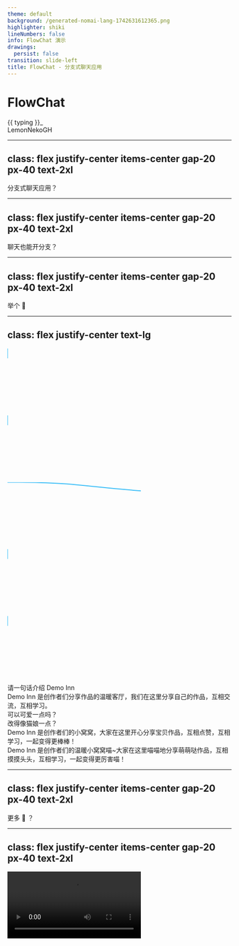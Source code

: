 ```yaml
---
theme: default
background: /generated-nomai-lang-1742631612365.png
highlighter: shiki
lineNumbers: false
info: FlowChat 演示
drawings:
  persist: false
transition: slide-left
title: FlowChat - 分支式聊天应用
---
```


<div class="w-full h-full absolute top-0 left-0 flex flex-col justify-center items-center">
  <h1>FlowChat</h1>

  <div>{{ typing }}<span class="cursor">_</span></div>
</div>

<div class="abs-br m-6 flex gap-2 justify-center items-center">
  LemonNekoGH
  <a href="https://github.com/LemonNekoGH" target="_blank" alt="GitHub"
    class="text-xl slidev-icon-btn opacity-50 !border-none !hover:text-white">
    <carbon-logo-github />
  </a>
</div>

<script setup lang="ts">
import { ref } from 'vue'
import { useIntervalFn } from '@vueuse/core'

const i = ref(0)

const subtitles = [
  '重新定义 LLM 聊天体验？',
  '可回顾思维变化过程的聊天 UI',
  '鼓励创意发散的聊天 UI',
  '分支式聊天 UI 新体验'
]

// 打字效果
const typing = ref('')
const typingIndex = ref(0)
const typingSpeed = 50
const deletingSpeed = 25
const direction = ref<'typing' | 'deleting'>('typing')
const pause = ref(false)
const pauseDurationTyping = 1500
const pauseDurationDeleting = 1000

function runTyping() {
  if (pause.value) return
  const currentSubtitle = subtitles[typingIndex.value]
  if (direction.value === 'typing') {
    typing.value = currentSubtitle.slice(0, typing.value.length + 1)
    if (typing.value.length === currentSubtitle.length) {
      pause.value = true
      setTimeout(() => {
        direction.value = 'deleting'
        pause.value = false
        runTyping()
      }, pauseDurationTyping)
      return
    }
    setTimeout(runTyping, typingSpeed)
  } else if (direction.value === 'deleting') {
    typing.value = currentSubtitle.slice(0, typing.value.length - 1)
    if (typing.value.length === 0) {
      pause.value = true
      setTimeout(() => {
        typingIndex.value = (typingIndex.value + 1) % subtitles.length
        direction.value = 'typing'
        pause.value = false
        runTyping()
      }, pauseDurationDeleting)
      return
    }
    setTimeout(runTyping, deletingSpeed)
  }
}

runTyping()
</script>

<style>
.cursor {
  display: inline-block;
  width: 1ch;
  animation: blink 1s steps(1) infinite;
}
@keyframes blink {
  0%, 50% { opacity: 1; }
  51%, 100% { opacity: 0; }
}
</style>

<!--
大家好，我先自我介绍一下，我是 LemonNeko，大家可以叫我柠喵，我是一个游戏开发者，喜欢玩游戏，在业余时间写 AIRI 和 FlowChat，我还不太会上台 Demo，有讲的不好的地方可以之后交流。

今天要给大家 Demo 的是 FlowChat，也许经常来 Demo Inn 的小伙伴已经听说过了，但是今天我重新介绍一下，FlowChat 是我三四个月前在写 AIRI 的时候开的一个项目，它是一个分支式 LLM 聊天应用。
-->

---
class: flex justify-center items-center gap-20 px-40 text-2xl
---

分支式聊天应用？

<!--
很多人听到这个「分支式聊天」就会问，哈？
-->

---
class: flex justify-center items-center gap-20 px-40 text-2xl
---

聊天也能开分支？

<!--
「聊天也能开分支？」

是的，不仅能开分支，而且我们在平时和人类聊天的时候也会开分支，我们经常会说「话又说回来」来切换分支。
-->

---
class: flex justify-center items-center gap-20 px-40 text-2xl
---

举个 🌰

---
class: flex justify-center text-lg
---

<div class="w-full h-full absolute top-87px left-316px" v-click="1">
  <!-- 1 -> 3 -->
  <svg class="w-full h-full">
    <path d="M0,0 C0,0 0,22 0,22" stroke="#38bdf8" stroke-width="2" fill="none" marker-end="url(#arrow)" />
  </svg>
</div>

<div class="w-full h-full absolute top-211px left-316px" v-click="2">
  <!-- 3 -> 5 -->
  <svg class="w-full h-full">
    <path d="M0,0 C0,0 0,22 0,22" stroke="#38bdf8" stroke-width="2" fill="none" marker-end="url(#arrow)" />
  </svg>
</div>

<div class="w-full h-full absolute top-211px left-316px" v-click="4">
  <!-- 3 -> 6 -->
  <svg class="w-full h-full">
    <path d="M0,0 C169,0 169,11 338,22" stroke="#38bdf8" stroke-width="2" fill="none" marker-end="url(#arrow)" />
  </svg>
</div>

<div class="w-full h-full absolute top-278px left-316px" v-click="3">
  <!-- 5 -> 7 -->
  <svg class="w-full h-full">
    <path d="M0,0 C0,0 0,22 0,22" stroke="#38bdf8" stroke-width="2" fill="none" marker-end="url(#arrow)" />
  </svg>
</div>

<div class="w-full h-full absolute top-278px left-654px" v-click="5">
  <!-- 6 -> 8 -->
  <svg class="w-full h-full">
    <path d="M0,0 C0,0 0,22 0,22" stroke="#38bdf8" stroke-width="2" fill="none" marker-end="url(#arrow)" />
  </svg>
</div>

<div class="w-3/4 mx-auto">
  <div class="grid grid-cols-2 gap-5 w-full z-10">
    <div id="q1" class="b-sky-300 b-2px b-solid b-rounded-xl p-2 bg-sky-100 h-fit">
      请一句话介绍 Demo Inn
    </div>
    <div/>
    <div id="a1" class="b-pink-300 b-2px b-solid b-rounded-xl p-2 bg-pink-100 h-fit" v-click="1">
      Demo Inn 是创作者们分享作品的温暖客厅，我们在这里分享自己的作品，互相交流，互相学习。
    </div>
    <div/>
    <div id="q2" class="b-sky-300 b-2px b-solid b-rounded-xl p-2 bg-sky-100 w-full h-fit" v-click="2">
      可以可爱一点吗？
    </div>
    <div id="q3" class="b-sky-300 b-2px b-solid b-rounded-xl p-2 bg-sky-100 h-fit" v-click="4">
      改得像猫娘一点？
    </div>
    <div id="a2" class="b-pink-300 b-2px b-solid b-rounded-xl p-2 bg-pink-100 w-full h-fit" v-click="3">
      Demo Inn 是创作者们的小窝窝，大家在这里开心分享宝贝作品，互相点赞，互相学习，一起变得更棒棒！
    </div>
    <div id="a3" class="b-pink-300 b-2px b-solid b-rounded-xl p-2 bg-pink-100 w-full h-fit" v-click="5">
      Demo Inn 是创作者们的温暖小窝窝喵~大家在这里喵喵地分享萌萌哒作品，互相摸摸头头，互相学习，一起变得更厉害喵！
    </div>
  </div>
</div>

<!--
我们问「一句话介绍 Demo Inn」它会说：

[CLICK]

「Demo Inn 是创作者们分享作品的温暖客厅，我们在这里分享自己的作品，互相交流，互相学习。」

[CLICK]

我们说「可以可爱一点吗？」它会说：

[CLICK]

「Demo Inn 是创作者们的小窝窝，大家在这里开心分享宝贝作品，互相点赞，互相学习，一起变得更棒棒！」

[CLICK]

然后我感觉它回答的不好，在传统聊天 UI 中，我会需要删除最后两句话，然后重新发送，但是在 FlowChat 中，我只需要创建一个分支，说「改得像猫娘一点？」就好了：

[CLICK]

「Demo Inn 是创作者们的温暖小窝窝喵~大家在这里喵喵地分享萌萌哒作品，互相摸摸头头，互相学习，一起变得更厉害喵！」

看，我们可以保留之前的回答，虽然我不喜欢它上一个回答，但是我也想看回答的结果，这就是使用 FlowChat 的乐趣。
-->


---
class: flex justify-center items-center gap-20 px-40 text-2xl
---

更多 🌰 ？

<!--
那还有更多使用 FlowChat 的场景吗？有的，比如我们想要比较两个不同的模型的生成结果，就可以使用 Fork 功能轻松做到。
-->

---
class: flex justify-center items-center gap-20 px-40 text-2xl
---

<video src="/flow-chat-compare-models.mp4" class="w-full h-full" controls />

<!--
对于 GPT-3.5 来说，LLM 是法学硕士，而对于 GPT-4.1-nano 来说，LLM 是大语言模型，FlowChat 可以让我们方便比较两个不同的模型的生成结果。
-->

---
class: flex justify-center items-center gap-20 px-40 text-2xl
---

图像生成？

<!--
既然可以比较不同结果，那在一些方面就显得特别有用，比如图像生成。
-->

---
class: flex justify-center items-center gap-20 px-40 text-2xl
---

<video src="/flow-chat-image-generation.mp4" class="w-full h-full" controls />

<!--
说完了 FlowChat 是什么，以及使用场景，那 FlowChat 的 Roadmap 是什么呢？
-->

---
layout: center
class: text-center
---

# 未来规划

<div class="grid grid-cols-3 gap-4 max-w-2xl mx-auto mt-8">
  <div class="border p-4 rounded-lg bg-white dark:bg-gray-800">
    <carbon-export class="text-2xl mb-2" />
    <div class="font-medium">会话导出与分享</div>
  </div>
  <div class="border p-4 rounded-lg bg-white dark:bg-gray-800">
    <carbon-document-audio class="text-2xl mb-2" />
    <div class="font-medium">TTS 功能</div>
  </div>
  <div class="border p-4 rounded-lg bg-white dark:bg-gray-800">
    <carbon-document-attachment class="text-2xl mb-2" />
    <div class="font-medium">文件上传</div>
  </div>
  <div class="border p-4 rounded-lg bg-white dark:bg-gray-800">
    <carbon-search class="text-2xl mb-2" />
    <div class="font-medium">消息搜索与定位</div>
  </div>
  <div class="border p-4 rounded-lg bg-white dark:bg-gray-800">
    <carbon-cube class="text-2xl mb-2" />
    <div class="font-medium">接入更多模态</div>
  </div>
  <div class="border p-4 rounded-lg bg-white dark:bg-gray-800">
    <carbon-idea class="text-2xl mb-2" />
    <div class="font-medium">你的想法</div>
  </div>
</div>

<!--
目前我们依然在开发中，所以还有很多功能没有实现，比如会话导出与分享，TTS 功能，文件上传，消息搜索与定位，接入更多模态，你的想法。

如果你有任何想法，欢迎在 GitHub 上提交 Issue 或者 Pull Request，也欢迎加入我们的 Discord 社区，一起讨论 FlowChat 的未来。
-->

---
layout: center
class: text-center
---

<img src="/qr-codes.png" class="w-full h-full" />

<!--
一大波二维码来袭！

诶怎么还有 AIRI，那也请给 AIRI 点 🌟 吧！
-->

---
layout: center
class: text-center
---

# 谢谢大家！

<!--
谢谢大家！欢迎接下来和我交流！今天我应该不会逃跑了（x
-->

